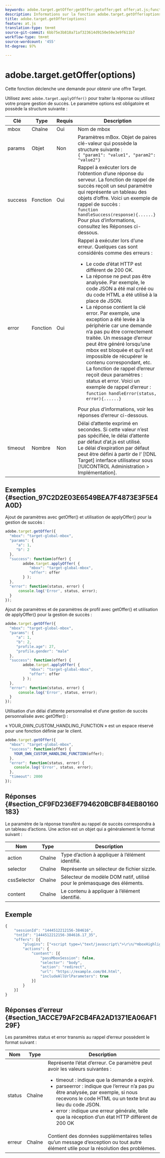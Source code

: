 ```yaml
---
keywords: adobe.target.getOffer;getOffer;getoffer;get offer;at.js;functions;function
description: Informations sur la fonction adobe.target.getOffer(options) pour la bibliothèque JavaScript at.js d’Adobe Target.
title: adobe.target.getOffer(options)
feature: at.js
translation-type: tm+mt
source-git-commit: 6bb75e3b818a71af323614d9150e50e3e9f611b7
workflow-type: tm+mt
source-wordcount: '455'
ht-degree: 97%

---
```



# adobe.target.getOffer(options)

Cette fonction déclenche une demande pour obtenir une offre Target.

Utilisez avec `adobe.target.applyOffer()` pour traiter la réponse ou utilisez votre propre gestion de succès. Le paramètre options est obligatoire et possède la structure suivante :

| Clé | Type | Requis | Description |
|--- |--- |--- |--- |
| mbox | Chaîne | Oui | Nom de mbox |
| params | Objet | Non | Paramètres mBox. Objet de paires clé-valeur qui possède la structure suivante :<br>`{ "param1": "value1", "param2": "value2"}` |
| success | Fonction | Oui | Rappel à exécuter lors de l’obtention d’une réponse du serveur. La fonction de rappel de succès reçoit un seul paramètre qui représente un tableau des objets d’offre. Voici un exemple de rappel de succès :<br>`function handleSuccess(response){......}`<br>Pour plus d’informations, consultez les Réponses ci-dessous. |
| error | Fonction | Oui | Rappel à exécuter lors d’une erreur. Quelques cas sont considérés comme des erreurs :<ul><li>Le code d’état HTTP est différent de 200 OK.</li><li>La réponse ne peut pas être analysée. Par exemple, le code JSON a été mal créé ou du code HTML a été utilisé à la place de JSON.</li><li>La réponse contient la clé error. Par exemple, une exception a été levée à la périphérie car une demande n’a pas pu être correctement traitée. Un message d’erreur peut être généré lorsqu’une mbox est bloquée et qu’il est impossible de récupérer le contenu correspondant, etc. La fonction de rappel d’erreur reçoit deux paramètres : status et error. Voici un exemple de rappel d’erreur : `function handleError(status, error){......}`</li></ul>Pour plus d’informations, voir les réponses d’erreur ci-dessous. |
| timeout | Nombre | Non | Délai d’attente exprimé en secondes. Si cette valeur n’est pas spécifiée, le délai d’attente par défaut d’at.js est utilisé.<br>Le délai d’expiration par défaut peut être défini à partir de l’ [!DNL Target] interface utilisateur sous  [!UICONTROL Administration > Implémentation]. |

## Exemples {#section_97C2D2E03E6549BEA7F4873E3F5E4A0D}

Ajout de paramètres avec getOffer() et utilisation de applyOffer() pour la gestion de succès :

```javascript
adobe.target.getOffer({   
  "mbox": "target-global-mbox", 
  "params": { 
     "a": 1, 
     "b": 2 
  }, 
  "success": function(offer) {           
        adobe.target.applyOffer( {  
           "mbox": "target-global-mbox", 
           "offer": offer  
        } ); 
  },   
  "error": function(status, error) {           
      console.log('Error', status, error); 
  } 
});
```

Ajout de paramètres et de paramètres de profil avec getOffer() et utilisation de applyOffer() pour la gestion de succès :

```javascript
adobe.target.getOffer({   
  "mbox": "target-global-mbox", 
  "params": { 
     "a": 1, 
     "b": 2, 
     "profile.age": 27, 
     "profile.gender": "male" 
  }, 
  "success": function(offer) {           
        adobe.target.applyOffer( {  
           "mbox": "target-global-mbox", 
           "offer": offer  
        } ); 
  },   
  "error": function(status, error) {           
      console.log('Error', status, error); 
  } 
});
```

Utilisation d’un délai d’attente personnalisé et d’une gestion de succès personnalisée avec getOffer() :

« YOUR_OWN_CUSTOM_HANDLING_FUNCTION » est un espace réservé pour une fonction définie par le client.

```javascript
adobe.target.getOffer({     
  "mbox": "target-global-mbox",   
  "success": function(offer) { 
    YOUR_OWN_CUSTOM_HANDLING_FUNCTION(offer);   
  }, 
  "error": function(status, error) {                 
    console.log('Error', status, error);   
  },   
  "timeout": 2000 
});
```

## Réponses {#section_CF9FD236EF794620BCBF84EB80160183}

Le paramètre de la réponse transféré au rappel de succès correspondra à un tableau d’actions. Une action est un objet qui a généralement le format suivant :

| Nom | Type | Description |
|--- |--- |--- |
| action | Chaîne | Type d’action à appliquer à l’élément identifié. |
| selector | Chaîne | Représente un sélecteur de fichier sizzle. |
| cssSelector | Chaîne | Sélecteur de modèle DOM natif, utilisé pour le prémasquage des éléments. |
| content | Chaîne | Le contenu à appliquer à l’élément identifié. |

## Exemple

```javascript
{ 
    "sessionId": "1444512212156-384616", 
    "tntId": "1444512212156-384616.17_35", 
    "offers": [{ 
        "plugins": ["<script type=\"text/javascript\">\r\n/*mboxHighlight+ (1of2) v1 ==> Response Plugin*/\r\nwindow.ttMETA=(typeof(window.ttMETA)!='undefined')?window.ttMETA:[];window.ttMETA.push({'mbox':'target-global-mbox','campaign':'at: redirect ootb','experience':'Experience B','offer':'/at_redirect_ootb/experiences/1/pages/0/1442082890250'});window.ttMBX=function(x){var mbxList=[];for(i=0;i<ttMETA.length;i++){if(ttMETA[i].mbox==x.getName()){mbxList.push(ttMETA[i])}}return mbxList[x.getId()]}\r\n</script>"], 
        "actions": { 
            "content": [{ 
                "passMboxSession": false, 
                "selector": "body", 
                "action": "redirect", 
                "url": "https://example.com/04.html", 
                "includeAllUrlParameters": true 
            }] 
        } 
    }] 
}
```

## Réponses d’erreur {#section_1ACCE79AF2CB4FA2AD1371EA06AF129F}

Les paramètres status et error transmis au rappel d’erreur possèdent le format suivant :

| Nom | Type | Description |
|--- |--- |--- |
| status | Chaîne | Représente l’état d’erreur. Ce paramètre peut avoir les valeurs suivantes :<ul><li>timeout : indique que la demande a expiré.</li><li>parseerror : indique que l’erreur n’a pas pu être analysée, par exemple, si nous recevons le code HTML ou un texte brut au lieu du code JSON.</li><li>error : indique une erreur générale, telle que la réception d’un état HTTP différent de 200 OK</li></ul> |
| erreur | Chaîne | Contient des données supplémentaires telles qu’un message d’exception ou tout autre élément utile pour la résolution des problèmes. |